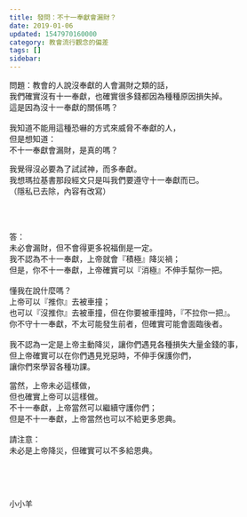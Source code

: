 ```yaml
---
title: 發問：不十一奉獻會漏財？
date: 2019-01-06
updated: 1547970160000
category: 教會流行觀念的偏差
tags: []
sidebar: 
---
```


<p>問題：教會的人說沒奉獻的人會漏財之類的話，<br/>
我們確實沒有十一奉獻，也確實很多錢都因為種種原因損失掉。<br/>
這是因為沒十一奉獻的關係嗎？<br/>
 <br/>
我知道不能用這種恐嚇的方式來威脅不奉獻的人，<br/>
但是想知道：<br/>
不十一奉獻會漏財，是真的嗎？</p>
<p>我覺得沒必要為了試試神，而多奉獻。<br/>
我想瑪拉基書那段經文只是叫我們要遵守十一奉獻而已。<br/>
（隱私已去除，內容有改寫）</p>
<p> </p>
<p><br/>
答：<br/>
未必會漏財，但不會得更多祝福倒是一定。<br/>
我不認為不十一奉獻，上帝就會『積極』降災禍；<br/>
但是，你不十一奉獻，上帝確實可以『消極』不伸手幫你一把。<br/>
 <br/>
懂我在說什麼嗎？<br/>
上帝可以『推你』去被車撞；<br/>
也可以『沒推你』去被車撞，但在你要被車撞時，『不拉你一把』。<br/>
你不守十一奉獻，不太可能發生前者，但確實可能會面臨後者。<br/>
 <br/>
我不認為一定是上帝主動降災，讓你們遇見各種損失大量金錢的事，<br/>
但上帝確實可以在你們遇見兇惡時，不伸手保護你們，<br/>
讓你們來學習各種功課。</p>
<p>當然，上帝未必這樣做，<br/>
但也確實上帝可以這樣做。<br/>
不十一奉獻，上帝當然可以繼續守護你們；<br/>
但是不十一奉獻，上帝當然也可以不給更多恩典。<br/>
 <br/>
請注意：<br/>
未必是上帝降災，但確實可以不多給恩典。</p>
<p> </p>
<p> </p>
<p>小小羊 <br/>
 </p>
